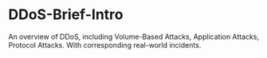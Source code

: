 # DDoS-Brief-Intro
An overview of DDoS, including Volume-Based Attacks, Application Attacks, Protocol Attacks. With corresponding real-world incidents.
